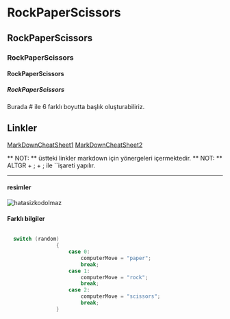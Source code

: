 # RockPaperScissors
## RockPaperScissors
### RockPaperScissors
#### RockPaperScissors
##### RockPaperScissors
Burada # ile 6 farklı boyutta başlık oluşturabiliriz.
## Linkler

[MarkDownCheatSheet1](https://github.com/adam-p/markdown-here/wiki/Markdown-Cheatsheet)
[MarkDownCheatSheet2](https://enterprise.github.com/downloads/en/markdown-cheatsheet.pdf)


** NOT: ** üstteki linkler markdown için yönergeleri içermektedir.
** NOT: ** ALTGR + ; + ;   ile ``işareti yapılır.

----
#### resimler

![hatasizkodolmaz](https://yazilimderyasi.files.wordpress.com/2019/03/hatasizkodolmaz8262046678117996890.jpeg?w=720)

#### Farklı bilgiler

```cs

  switch (random)
                {
                    case 0:
                        computerMove = "paper";
                        break;
                    case 1:
                        computerMove = "rock";
                        break;
                    case 2:
                        computerMove = "scissors";
                        break;
                }
